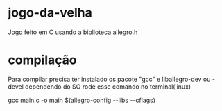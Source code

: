 # jogo-da-velha
Jogo feito em C usando a biblioteca allegro.h 
# compilação
Para compilar precisa ter instalado os pacote "gcc" e liballegro-dev ou -devel dependendo do SO
rode esse comando no terminal(linux)

gcc main.c -o main $(allegro-config --libs --cflags)
